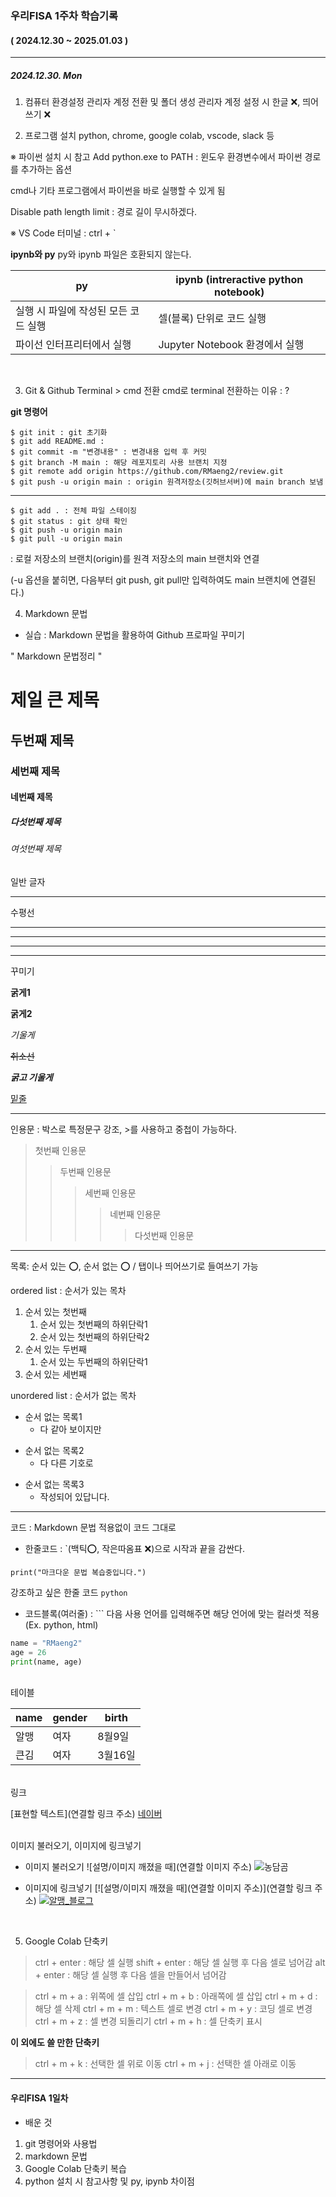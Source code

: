### 우리FISA 1주차 학습기록
#### ( 2024.12.30 ~ 2025.01.03 )
***
##### 2024.12.30. Mon

1. 컴퓨터 환경설정
관리자 계정 전환 및 폴더 생성 관리자 계정 설정 시 한글 ❌, 띄어쓰기 ❌

2. 프로그램 설치
python, chrome, google colab, vscode, slack 등

※ 파이썬 설치 시 참고
Add python.exe to PATH : 윈도우 환경변수에서 파이썬 경로를 추가하는 옵션

cmd나 기타 프로그램에서 파이썬을 바로 실행할 수 있게 됨

Disable path length limit : 경로 길이 무시하겠다.

※ VS Code
터미널 : ctrl + ` 

**ipynb와 py**
py와 ipynb 파일은 호환되지 않는다.

|  py  | ipynb (intreractive python notebook) |
|--------|-------|
|  실행 시 파일에 작성된 모든 코드 실행  |  셀(블록) 단위로 코드 실행 |
|  파이선 인터프리터에서 실행  | Jupyter Notebook 환경에서 실행 |

<br>

3. Git & Github
Terminal > cmd 전환
cmd로 terminal 전환하는 이유 : ?

​**git 명령어**
```
$ git init : git 초기화
$ git add README.md :
$ git commit -m "변경내용" : 변경내용 입력 후 커밋
$ git branch -M main : 해당 레포지토리 사용 브랜치 지정
$ git remote add origin https://github.com/RMaeng2/review.git
$ git push -u origin main : origin 원격저장소(깃허브서버)에 main branch 보냄
```

---
```
$ git add . : 전체 파일 스테이징
$ git status : git 상태 확인
$ git push -u origin main
$ git pull -u origin main
```

: 로컬 저장소의 브랜치(origin)를 원격 저장소의 main 브랜치와 연결 

(-u 옵션을 붙히면, 다음부터 git push, git pull만 입력하여도 main 브랜치에 연결된다.)

4. Markdown 문법
- 실습 : Markdown 문법을 활용하여 Github 프로파일 꾸미기

" Markdown 문법정리 "

# 제일 큰 제목
## 두번째 제목
### 세번째 제목
#### 네번째 제목
##### 다섯번째 제목
###### 여섯번째 제목
일반 글자

<hr>
수평선

---
***
___

<hr>
꾸미기

**굵게1**

__굵게2__

*기울게*

~~취소선~~

***굵고 기울게***

<u>밑줄</u>

<hr>
인용문 : 박스로 특정문구 강조, >를 사용하고 중첩이 가능하다.

> 첫번째 인용문
>> 두번째 인용문
>>> 세번째 인용문
>>>> 네번째 인용문
>>>>> 다섯번째 인용문

<hr>
목록: 순서 있는 ⭕, 순서 없는 ⭕ / 탭이나 띄어쓰기로 들여쓰기 가능

ordered list : 순서가 있는 목차
1. 순서 있는 첫번째
    1. 순서 있는 첫번째의 하위단락1
    2. 순서 있는 첫번째의 하위단락2
2. 순서 있는 두번째
    1. 순서 있는 두번째의 하위단락1
3. 순서 있는 세번째

unordered list : 순서가 없는 목차
* 순서 없는 목록1
    * 다 같아 보이지만
- 순서 없는 목록2
    - 다 다른 기호로
+ 순서 없는 목록3
    + 작성되어 있답니다.

<hr>
코드 : Markdown 문법 적용없이 코드 그대로

- 한줄코드 : `(백틱⭕, 작은따옴표 ❌)으로 시작과 끝을 감싼다.

`print("마크다운 문법 복습중입니다.")`

강조하고 싶은 한줄 코드 `python`

- 코드블록(여러줄) : ``` 다음 사용 언어를 입력해주면 해당 언어에 맞는 컬러셋 적용 (Ex. python, html)

``` python
name = "RMaeng2"
age = 26
print(name, age)

```

<br> 테이블

|  name  | gender| birth |
|--------|-------|-------|
|  알맹  |  여자 | 8월9일|
|  큰김  |  여자 | 3월16일|

<br> 링크

[표현할 텍스트](연결할 링크 주소)
[네이버](https://naver.com/)

<br> 이미지 불러오기, 이미지에 링크넣기

- 이미지 불러오기
![설명/이미지 깨졌을 때](연결할 이미지 주소)
![농담곰](https://pbs.twimg.com/media/FaaFUXLVQAAHzT1.png)

- 이미지에 링크넣기
[![설명/이미지 깨졌을 때](연결할 이미지 주소)](연결할 링크 주소)
[![알맹_블로그](https://pbs.twimg.com/media/FaaFUXLVQAAHzT1.png)](https://blog.naver.com/erika0809)

<br>

05. Google Colab 단축키
>ctrl + enter : 해당 셀 실행
shift + enter : 해당 셀 실행 후 다음 셀로 넘어감
alt + enter : 해당 셀 실행 후 다음 셀을 만들어서 넘어감
​

>ctrl + m + a : 위쪽에 셀 삽입
ctrl + m + b : 아래쪽에 셀 삽입
ctrl + m + d : 해당 셀 삭제
ctrl + m + m : 텍스트 셀로 변경
ctrl + m + y : 코딩 셀로 변경
ctrl + m + z : 셀 변경 되돌리기
ctrl + m + h : 셀 단축키 표시

**이 외에도 쓸 만한 단축키**

>ctrl + m + k : 선택한 셀 위로 이동
ctrl + m + j : 선택한 셀 아래로 이동

***
#### 우리FISA 1일차
- 배운 것
1. git 명령어와 사용법
2. markdown 문법
3. Google Colab 단축키 복습
4. python 설치 시 참고사항 및 py, ipynb 차이점
